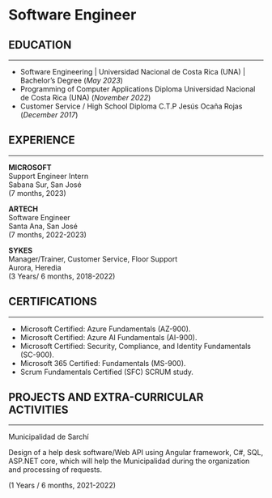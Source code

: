 # Software Engineer

## EDUCATION
_________________________________________________________________

* Software Engineering | Universidad Nacional de Costa Rica (UNA) | Bachelor’s Degree (_May 2023_)								       		
* Programming of Computer Applications Diploma Universidad Nacional de Costa Rica (UNA) (_November 2022_)	 			        		
* Customer Service / High School Diploma C.T.P Jesús Ocaña Rojas (_December 2017_)

## EXPERIENCE
_____________________________________________________________________

**MICROSOFT**<br />
Support Engineer Intern<br />
Sabana Sur, San José<br />
(7 months, 2023)

**ARTECH**<br />
Software Engineer<br />
Santa Ana, San José<br />
(7 months, 2022-2023)

**SYKES**<br />
Manager/Trainer, Customer Service, Floor Support<br />
Aurora, Heredia<br />
(3 Years/ 6 months, 2018-2022)


## CERTIFICATIONS
_____________________________________________________________________

* Microsoft Certified: Azure Fundamentals (AZ-900).
* Microsoft Certified: Azure AI Fundamentals (AI-900).
* Microsoft Certified: Security, Compliance, and Identity Fundamentals (SC-900).
* Microsoft 365 Certified: Fundamentals (MS-900).
* Scrum Fundamentals Certified (SFC) SCRUM study.

## PROJECTS AND EXTRA-CURRICULAR ACTIVITIES
_____________________________________________________________________

Municipalidad de Sarchí 

Design of a help desk software/Web API using Angular framework, C#, SQL, ASP.NET core, which will help the Municipalidad during the 
organization and processing of requests.

(1 Years / 6 months, 2021-2022)



